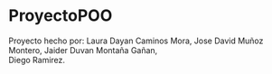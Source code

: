 # ProyectoPOO

Proyecto hecho por:
Laura Dayan Caminos Mora, 
Jose David Muñoz Montero, 
Jaider Duvan Montaña Gañan,  
Diego Ramirez.
